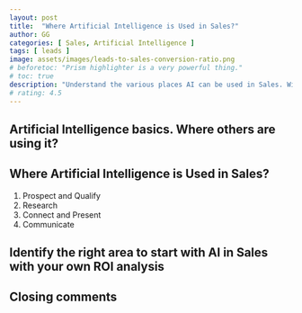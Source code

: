 ```yaml
---
layout: post
title:  "Where Artificial Intelligence is Used in Sales?"
author: GG
categories: [ Sales, Artificial Intelligence ]
tags: [ leads ]
image: assets/images/leads-to-sales-conversion-ratio.png
# beforetoc: "Prism highlighter is a very powerful thing."
# toc: true
description: "Understand the various places AI can be used in Sales. With some examples and tools mentioned. Possibly help prioritise area of AI application in sales"
# rating: 4.5
---
```

<Summary Text>

## Artificial Intelligence basics. Where others are using it?

## Where Artificial Intelligence is Used in Sales?

1. Prospect and Qualify
1. Research 
1. Connect and Present
1. Communicate

## Identify the right area to start with AI in Sales with your own ROI analysis

## Closing comments